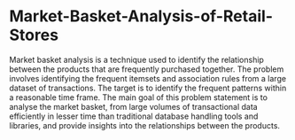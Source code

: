 # Market-Basket-Analysis-of-Retail-Stores
Market basket analysis is a technique used to identify the relationship between the products that
are frequently purchased together. The problem involves identifying the frequent itemsets and
association rules from a large dataset of transactions. The target is to identify the frequent
patterns within a reasonable time frame.
The main goal of this problem statement is to analyse the market basket, from large volumes of
transactional data efficiently in lesser time than traditional database handling tools and libraries,
and provide insights into the relationships between the products.
